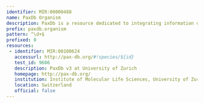```yaml
---
identifier: MIR:00000488
name: PaxDb Organism
description: PaxDb is a resource dedicated to integrating information on absolute protein abundance levels across different organisms. Publicly available experimental data are mapped onto a common namespace and, in the case of tandem mass spectrometry data, re-processed using a standardized spectral counting pipeline. Data sets are scored and ranked to assess consistency against externally provided protein-network information. PaxDb provides whole-organism data as well as tissue-resolved data, for numerous proteins. This collection references protein abundance information by species.
prefix: paxdb.organism
pattern: ^\d+$
prefixed: 0
resources:
 - identifier: MIR:00100624
   accessurl: http://pax-db.org/#!species/${id}
   test_id: 9606
   description: PaxDb v3 at University of Zurich
   homepage: http://pax-db.org/
   institution: Institute of Molecular Life Sciences, University of Zurich, Zurich
   location: Switzerland
   official: false
---
```

